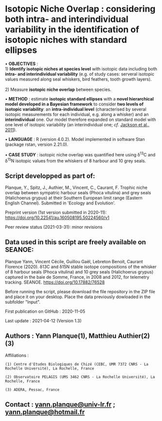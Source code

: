 # Isotopic Niche Overlap : considering both intra- and interindividual variability in the identification of isotopic niches with standard ellipses
• **OBJECTIVES** : 
<br>1) **Identify isotopic niches at species level** with isotopic data including both **intra- and interindividual variability** (e.g. of study cases: serveral isotopic values measured along seal whiskers, bird feathers, tooth growth layers).</br>
<br>2) Measure **isotopic niche overlap** between species.</br>

• **METHOD** : estimate **isotopic standard ellipses** with a **novel hierarchical model developed in a Bayesian framework** to consider **two levels of isotopic variability**: an **intra-individual level** (characterised by several isotopic measurements for each individual, e.g. along a whisker) and an **interindividual** one. Our model therefore expanded on standard model with one level of isotopic variability (an interindividual one; *cf*. [Jackson et al., 2011](https://doi.org/10.1111/j.1365-2656.2011.01806.x)).

• **LANGUAGE** : R (version 4.0.2). Model implemented in software Stan (package rstan, version 2.21.0).

• **CASE STUDY** : isotopic niche overlap was quantified here using δ<sup>13</sup>C and δ<sup>15</sup>N isotopic values from the whiskers of 8 harbour and 10 grey seals. 

## Script developped as part of: 
Planque, Y., Spitz, J., Authier, M., Vincent, C., Caurant, F. Trophic niche overlap between sympatric harbour seals (Phoca vitulina) and grey seals (Halichoerus grypus) at their Southern European limit range (Eastern English Channel). Submitted in 'Ecology and Evolution'.

Preprint version (1st version submitted in 2020-11): https://doi.org/10.22541/au.160508195.50224560/v1

Peer review status (2021-03-31): minor revisions

## Data used in this script are freely available on SEANOE:
Planque Yann, Vincent Cécile, Guillou Gaël, Lebreton Benoit, Caurant Florence (2020). δ13C and δ15N stable isotope compositions of the whisker of 8 harbour seals (Phoca vitulina) and 10 grey seals (Halichoerus grypus) captured in the baie de Somme, France, in 2008 and 2012, for telemetry tracking. SEANOE. https://doi.org/10.17882/76528

Before running the script, please download the file repository in the ZIP file and place it on your desktop. Place the data previously dowloaded in the subfolder "Input".

First publication on GitHub : 2020-11-05

Last update : 2021-04-12 (Version 1.3)

## Authors : Yann Planque(1), Matthieu Authier(2)(3)
 Affiliations : 
 
    (1) Centre d'Etudes Biologiques de Chizé (CEBC, UMR 7372 CNRS - La Rochelle Université), La Rochelle, France
    
    (2) Observatoire PELAGIS (UMS 3462 CNRS - La Rochelle Université), La Rochelle, France
    
    (3) ADERA, Pessac, France

## Contact : yann.planque@univ-lr.fr ; yann.planque@hotmail.fr
